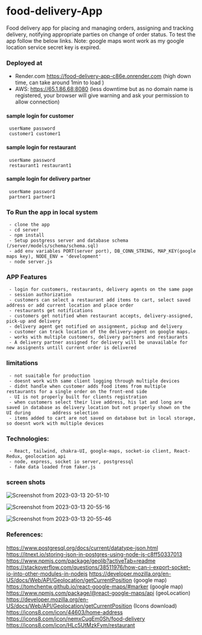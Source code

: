 # food-delivery-App

Food delivery app for placing and managing orders, assigning and tracking delivery, notifying appropriate parties on change of order status. To test the app follow the below links. Note: google maps wont work as my google location service secret key is expired.

### Deployed at


- Render.com https://food-delivery-app-c86e.onrender.com (high down time, can take around 1min to load )
- AWS: https://65.1.86.68:8080 (less downtime but as no domain name is registered, your browser will give warning and ask your permission to allow connection)

#### sample login for customer

     userName password
     customer1 customer1

#### sample login for restaurant

     userName password
     restaurant1 restaurant1


#### sample login for delivery partner

     userName password
     partner1 partner1

### To Run the app in local system

     - clone the app
     - cd server
     - npm install
     - Setup postgress server and database schema (/server/models/schema/schema.sql)
     - add env variables PORT(server port), DB_CONN_STRING, MAP_KEY(google maps key), NODE_ENV = 'development'
     - node server.js

### APP Features

     - login for customers, restaurants, delivery agents on the same page
     - session authorization
     - customers can select a restaurant add items to cart, select saved address or add current location and place order
     - restaurants get notifications
     - customers get notified when restaurant accepts, delivery-assigned, pick-up and delivery
     - delivery agent get notified on assignment, pickup and delivery
     - customer can track location of the delivery-agent on google maps.
     - works with multiple customers, delivery partners and restaurants
     - A delivery partner assigned for delivery will be unavailable for new assignents untill current order is delivered

### limitations

     - not suaitable for production
     - doesnt work with same client logging through multiple devices
     - didnt handle when customer adds food items from multiple restaurants for a single order on the front-end side
     - UI is not properly built for clients registration
     - when customers select their live address, his lat and long are saved in database as delivery location but not properly shown on the UI during        address selection
     - items added to cart are not saved on database but in local storage, so doesnt work with multiple devices

### Technologies:

     - React, tailwind, chakra-UI, google-maps, socket-io client, React-Redux, geolocation api
     - node, express, socket io server, postgressql
     - fake data loaded from faker.js

### screen shots

![Screenshot from 2023-03-13 20-51-10](https://user-images.githubusercontent.com/90732088/224750960-a5a436a2-c9ee-4c21-9518-5de844d74e1b.png)

![Screenshot from 2023-03-13 20-55-16](https://user-images.githubusercontent.com/90732088/224751004-0bc17b99-1d43-4da9-aa4b-393f8552f063.png)

![Screenshot from 2023-03-13 20-55-46](https://user-images.githubusercontent.com/90732088/224751068-b798f38f-183c-4c59-a1f8-8b0dbec126fc.png)

### References:

https://www.postgresql.org/docs/current/datatype-json.html
https://itnext.io/storing-json-in-postgres-using-node-js-c8ff50337013
https://www.npmjs.com/package/geolib?activeTab=readme
https://stackoverflow.com/questions/38511976/how-can-i-export-socket-io-into-other-modules-in-nodejs
https://developer.mozilla.org/en-US/docs/Web/API/Geolocation/getCurrentPosition
(google map) https://tomchentw.github.io/react-google-maps/#marker
(google map) https://www.npmjs.com/package/@react-google-maps/api
(geoLocation) https://developer.mozilla.org/en-US/docs/Web/API/Geolocation/getCurrentPosition
(Icons download)
https://icons8.com/icon/44603/home-address
https://icons8.com/icon/nemxCugEm0Sh/food-delivery
https://icons8.com/icon/HLc5UtMzkFym/restaurant
